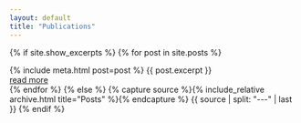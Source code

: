 ```yaml
---
layout: default
title: "Publications"
---
```


{% if site.show_excerpts %}
  {% for post in site.posts %}
    <article>
      {% include meta.html post=post %}
      {{ post.excerpt }}
      <footer class="button"><a href="{{ post.url | relative_url }}">read more</a></footer>
    </article>
  {% endfor %}
{% else %}
  {% capture source %}{% include_relative archive.html title="Posts" %}{% endcapture %}
  {{ source | split: "---" | last }}
{% endif %}
